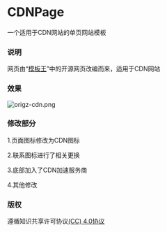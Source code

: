 # CDNPage
一个适用于CDN网站的单页网站模板
### 说明

网页由“[模板王](http://www.mobanwang.com/)”中的开源网页改编而来，适用于CDN网站

### 效果

![origz-cdn.png](https://s2.loli.net/2024/06/04/qKCm49WoOD1jLEg.png)

### 修改部分

1.页面图标修改为CDN图标

2.联系图标进行了相关更换

3.底部加入了CDN加速服务商

4.其他修改

### 版权

遵循知识共享许可协议[(CC) 4.0协议](https://creativecommons.org/licenses/by/4.0/)

